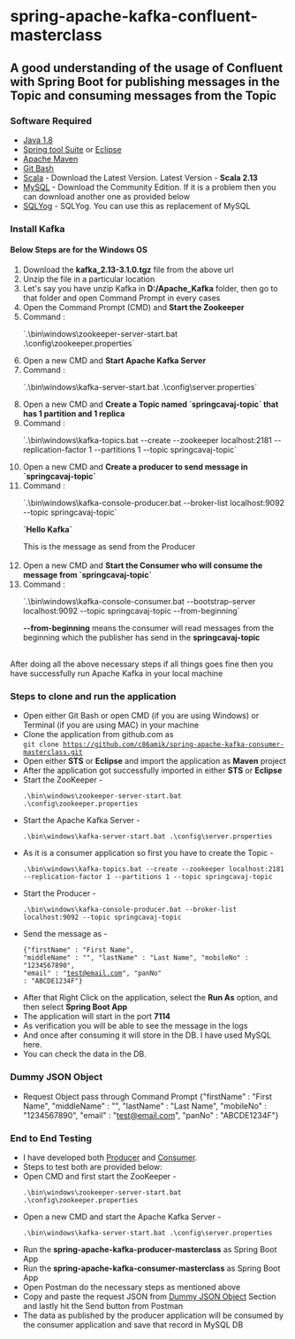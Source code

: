 # spring-apache-kafka-confluent-masterclass

## A good understanding of the usage of Confluent with Spring Boot for publishing messages in the Topic and consuming messages from the Topic

### Software Required
* [Java 1.8](https://www.oracle.com/in/java/technologies/javase/javase-jdk8-downloads.html)
* [Spring tool Suite](https://spring.io/tools) or [Eclipse](https://www.eclipse.org/downloads/packages/release/helios/sr1/eclipse-ide-java-developers)
* [Apache Maven](https://maven.apache.org/download.cgi)
* [Git Bash](https://gramfile.com/git-bash-download/)
* [Scala](https://kafka.apache.org/downloads) - Download the Latest Version. Latest Version - <strong>Scala 2.13</strong>
* [MySQL](https://dev.mysql.com/downloads/mysql/) - Download the Community Edition. If it is a problem then you can download another one as provided below
* [SQLYog](https://sqlyog.en.softonic.com/) - SQLYog. You can use this as replacement of MySQL

### Install Kafka

#### Below Steps are for the Windows OS

<ol>
<li>Download the <strong>kafka_2.13-3.1.0.tgz</strong> file from the above url</li>
<li>Unzip the file in a particular location</li>
<li>Let's say you have unzip Kafka in <strong>D:/Apache_Kafka</strong> folder, then go to that folder and open Command Prompt in every cases
<li>Open the Command Prompt (CMD) and <strong>Start the Zookeeper</strong></li>
<li> Command : <p>`.\bin\windows\zookeeper-server-start.bat .\config\zookeeper.properties`</p></li>
<li>Open a new CMD and <strong>Start Apache Kafka Server</strong></li>
<li>Command : <p>`.\bin\windows\kafka-server-start.bat .\config\server.properties`</p></li>
<li>Open a new CMD and <strong>Create a Topic named `springcavaj-topic` that has 1 partition and 1 replica</strong></li>
<li>Command : <p>`.\bin\windows\kafka-topics.bat --create --zookeeper localhost:2181 --replication-factor 1 --partitions 1 --topic springcavaj-topic`</p></li>
<li>Open a new CMD and <strong>Create a producer to send message in `springcavaj-topic`</strong></li>
<li>Command : <p>`.\bin\windows\kafka-console-producer.bat --broker-list localhost:9092 --topic springcavaj-topic`</p></li>
<strong><p>`Hello Kafka`</p></strong></li> This is the message as send from the Producer<br/><br/>
<li>Open a new CMD and <strong>Start the Consumer who will consume the message from `springcavaj-topic`</strong></li>
<li>Command : <p>`.\bin\windows\kafka-console-consumer.bat --bootstrap-server localhost:9092 --topic springcavaj-topic --from-beginning`</p></li> <strong>--from-beginning</strong> means the consumer will read messages from the beginning which the publisher has send in the <strong>springcavaj-topic</strong><br/><br/>
</ol>
After doing all the above necessary steps if all things goes fine then you have successfully run Apache Kafka in your local machine

### Steps to clone and run the application
* Open either Git Bash or open CMD (if you are using Windows) or Terminal (if you are using MAC) in your machine
* Clone the application from github.com as   
<code>git clone https://github.com/c86amik/spring-apache-kafka-consumer-masterclass.git</code>
* Open either <strong>STS</strong> or <strong>Eclipse</strong> and import the application as <strong>Maven</strong> project
* After the application got successfully imported in either <strong>STS</strong> or <strong>Eclipse</strong>
* Start the ZooKeeper - <p>`.\bin\windows\zookeeper-server-start.bat .\config\zookeeper.properties`</p>
* Start the Apache Kafka Server - <p>`.\bin\windows\kafka-server-start.bat .\config\server.properties`</p>
* As it is a consumer application so first you have to create the Topic - <p>`.\bin\windows\kafka-topics.bat --create --zookeeper localhost:2181 --replication-factor 1 --partitions 1 --topic springcavaj-topic`</p>
* Start the Producer - <p>`.\bin\windows\kafka-console-producer.bat --broker-list localhost:9092 --topic springcavaj-topic`</p>
* Send the message as - <p><code>{"firstName" : "First Name", "middleName" : "", "lastName" : "Last Name", "mobileNo" : "1234567890", "email" : "test@email.com", "panNo" : "ABCDE1234F"}</code></p>
* After that Right Click on the application, select the <strong>Run As</strong> option, and then select <strong>Spring Boot App</strong>
* The application will start in the port <strong>7114</strong>
* As verification you will be able to see the message in the logs
* And once after consuming it will store in the DB. I have used MySQL here.
* You can check the data in the DB.

### Dummy JSON Object
* Request Object pass through Command Prompt
{"firstName" : "First Name", "middleName" : "", "lastName" : "Last Name", "mobileNo" : "1234567890", "email" : "test@email.com", "panNo" : "ABCDE1234F"}

### End to End Testing
* I have developed both [Producer](https://github.com/c86amik/spring-apache-kafka-producer-masterclass.git) and [Consumer](https://github.com/c86amik/spring-apache-kafka-consumer-masterclass.git).
* Steps to test both are provided below:
* Open CMD and first start the ZooKeeper - <p>`.\bin\windows\zookeeper-server-start.bat .\config\zookeeper.properties`</p>
* Open a new CMD and start the Apache Kafka Server - <p>`.\bin\windows\kafka-server-start.bat .\config\server.properties`</p>
* Run the <strong>spring-apache-kafka-producer-masterclass</strong> as Spring Boot App
* Run the <strong>spring-apache-kafka-consumer-masterclass</strong> as Spring Boot App
* Open Postman do the necessary steps as mentioned above
* Copy and paste the request JSON from [Dummy JSON Object](https://github.com/c86amik/spring-apache-kafka-producer-masterclass#dummy-json-object) Section and lastly hit the Send button from Postman
* The data as published by the producer application will be consumed by the consumer application and save that record in MySQL DB